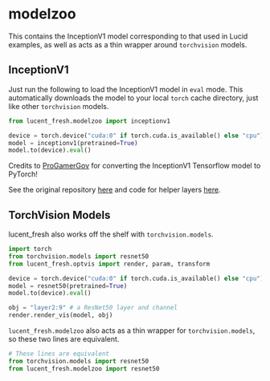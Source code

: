 # modelzoo

This contains the InceptionV1 model corresponding to that used in Lucid examples, as well as acts as a thin wrapper around `torchvision` models.

## InceptionV1

Just run the following to load the InceptionV1 model in `eval` mode. This automatically downloads the model to your local `torch` cache directory, just like other `torchvision` models.

```python
from lucent_fresh.modelzoo import inceptionv1

device = torch.device("cuda:0" if torch.cuda.is_available() else "cpu")
model = inceptionv1(pretrained=True)
model.to(device).eval()
```

Credits to [ProGamerGov](https://github.com/ProGamerGov/) for converting the InceptionV1 Tensorflow model to PyTorch!

See the original repository [here](https://github.com/ProGamerGov/pytorch-old-tensorflow-models) and code for helper layers [here](https://github.com/ProGamerGov/neural-dream/blob/master/neural_dream/helper_layers.py).

## TorchVision Models

lucent_fresh also works off the shelf with `torchvision.models`.

```python
import torch
from torchvision.models import resnet50
from lucent_fresh.optvis import render, param, transform

device = torch.device("cuda:0" if torch.cuda.is_available() else "cpu")
model = resnet50(pretrained=True)
model.to(device).eval()

obj = "layer2:9" # a ResNet50 layer and channel
render.render_vis(model, obj)
```

`lucent_fresh.modelzoo` also acts as a thin wrapper for `torchvision.models`, so these two lines are equivalent.

```python
# These lines are equivalent
from torchvision.models import resnet50
from lucent_fresh.modelzoo import resnet50
```

